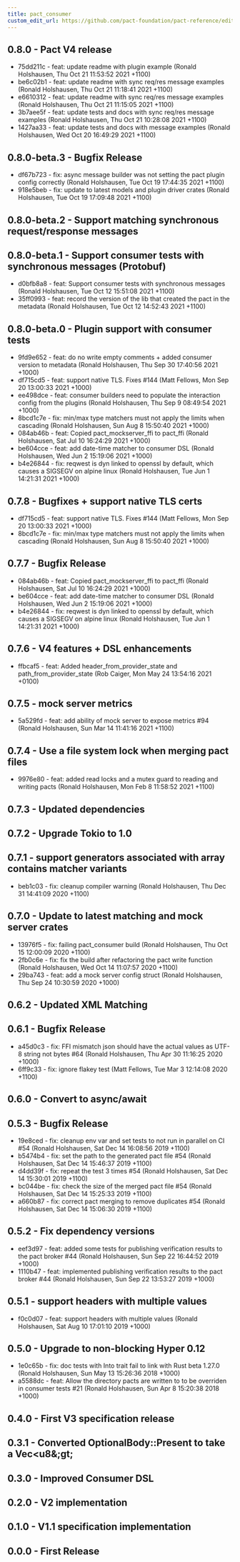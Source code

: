 ```yaml
---
title: pact_consumer
custom_edit_url: https://github.com/pact-foundation/pact-reference/edit/master/rust/pact_consumer/CHANGELOG.md
---
```

<!-- This file has been synced from the pact-foundation/pact-reference repository. Please do not edit it directly. The URL of the source file can be found in the custom_edit_url value above -->

## 0.8.0 - Pact V4 release

* 75dd211c - feat: update readme with plugin example (Ronald Holshausen, Thu Oct 21 11:53:52 2021 +1100)
* be6c02b1 - feat: update readme with sync req/res message examples (Ronald Holshausen, Thu Oct 21 11:18:41 2021 +1100)
* e6610312 - feat: update readme with sync req/res message examples (Ronald Holshausen, Thu Oct 21 11:15:05 2021 +1100)
* 3b7aee5f - feat: update tests and docs with sync req/res message examples (Ronald Holshausen, Thu Oct 21 10:28:08 2021 +1100)
* 1427aa33 - feat: update tests and docs with message examples (Ronald Holshausen, Wed Oct 20 16:49:29 2021 +1100)

## 0.8.0-beta.3 - Bugfix Release

* df67b723 - fix: async message builder was not setting the pact plugin config correctly (Ronald Holshausen, Tue Oct 19 17:44:35 2021 +1100)
* 918e5beb - fix: update to latest models and plugin driver crates (Ronald Holshausen, Tue Oct 19 17:09:48 2021 +1100)

## 0.8.0-beta.2 - Support matching synchronous request/response messages


## 0.8.0-beta.1 - Support consumer tests with synchronous messages (Protobuf)

* d0bfb8a8 - feat: Support consumer tests with synchronous messages (Ronald Holshausen, Tue Oct 12 15:51:08 2021 +1100)
* 35ff0993 - feat: record the version of the lib that created the pact in the metadata (Ronald Holshausen, Tue Oct 12 14:52:43 2021 +1100)

## 0.8.0-beta.0 - Plugin support with consumer tests

* 9fd9e652 - feat: do no write empty comments + added consumer version to metadata (Ronald Holshausen, Thu Sep 30 17:40:56 2021 +1000)
* df715cd5 - feat: support native TLS. Fixes #144 (Matt Fellows, Mon Sep 20 13:00:33 2021 +1000)
* ee498dce - feat: consumer builders need to populate the interaction config from the plugins (Ronald Holshausen, Thu Sep 9 08:49:54 2021 +1000)
* 8bcd1c7e - fix: min/max type matchers must not apply the limits when cascading (Ronald Holshausen, Sun Aug 8 15:50:40 2021 +1000)
* 084ab46b - feat: Copied pact_mockserver_ffi to pact_ffi (Ronald Holshausen, Sat Jul 10 16:24:29 2021 +1000)
* be604cce - feat: add date-time matcher to consumer DSL (Ronald Holshausen, Wed Jun 2 15:19:06 2021 +1000)
* b4e26844 - fix: reqwest is dyn linked to openssl by default, which causes a SIGSEGV on alpine linux (Ronald Holshausen, Tue Jun 1 14:21:31 2021 +1000)

## 0.7.8 - Bugfixes + support native TLS certs

* df715cd5 - feat: support native TLS. Fixes #144 (Matt Fellows, Mon Sep 20 13:00:33 2021 +1000)
* 8bcd1c7e - fix: min/max type matchers must not apply the limits when cascading (Ronald Holshausen, Sun Aug 8 15:50:40 2021 +1000)

## 0.7.7 - Bugfix Release

* 084ab46b - feat: Copied pact_mockserver_ffi to pact_ffi (Ronald Holshausen, Sat Jul 10 16:24:29 2021 +1000)
* be604cce - feat: add date-time matcher to consumer DSL (Ronald Holshausen, Wed Jun 2 15:19:06 2021 +1000)
* b4e26844 - fix: reqwest is dyn linked to openssl by default, which causes a SIGSEGV on alpine linux (Ronald Holshausen, Tue Jun 1 14:21:31 2021 +1000)

## 0.7.6 - V4 features + DSL enhancements

* ffbcaf5 - feat: Added header_from_provider_state and path_from_provider_state (Rob Caiger, Mon May 24 13:54:16 2021 +0100)

## 0.7.5 - mock server metrics

* 5a529fd - feat: add ability of mock server to expose metrics #94 (Ronald Holshausen, Sun Mar 14 11:41:16 2021 +1100)

## 0.7.4 - Use a file system lock when merging pact files

* 9976e80 - feat: added read locks and a mutex guard to reading and writing pacts (Ronald Holshausen, Mon Feb 8 11:58:52 2021 +1100)

## 0.7.3 - Updated dependencies


## 0.7.2 - Upgrade Tokio to 1.0


## 0.7.1 - support generators associated with array contains matcher variants

* beb1c03 - fix: cleanup compiler warning (Ronald Holshausen, Thu Dec 31 14:41:09 2020 +1100)

## 0.7.0 - Update to latest matching and mock server crates

* 13976f5 - fix: failing pact_consumer build (Ronald Holshausen, Thu Oct 15 12:00:09 2020 +1100)
* 2fb0c6e - fix: fix the build after refactoring the pact write function (Ronald Holshausen, Wed Oct 14 11:07:57 2020 +1100)
* 29ba743 - feat: add a mock server config struct (Ronald Holshausen, Thu Sep 24 10:30:59 2020 +1000)

## 0.6.2 - Updated XML Matching


## 0.6.1 - Bugfix Release

* a45d0c3 - fix: FFI mismatch json should have the actual values as UTF-8 string not bytes #64 (Ronald Holshausen, Thu Apr 30 11:16:25 2020 +1000)
* 6ff9c33 - fix: ignore flakey test (Matt Fellows, Tue Mar 3 12:14:08 2020 +1100)

## 0.6.0 - Convert to async/await


## 0.5.3 - Bugfix Release

* 19e8ced - fix: cleanup env var and set tests to not run in parallel on CI #54 (Ronald Holshausen, Sat Dec 14 16:08:56 2019 +1100)
* b5474b4 - fix: set the path to the generated pact file #54 (Ronald Holshausen, Sat Dec 14 15:46:37 2019 +1100)
* d4dd39f - fix: repeat the test 3 times #54 (Ronald Holshausen, Sat Dec 14 15:30:01 2019 +1100)
* bc044be - fix: check the size of the merged pact file #54 (Ronald Holshausen, Sat Dec 14 15:25:33 2019 +1100)
* a660b87 - fix: correct pact merging to remove duplicates #54 (Ronald Holshausen, Sat Dec 14 15:06:30 2019 +1100)

## 0.5.2 - Fix dependency versions

* eef3d97 - feat: added some tests for publishing verification results to the pact broker #44 (Ronald Holshausen, Sun Sep 22 16:44:52 2019 +1000)
* 1110b47 - feat: implemented publishing verification results to the pact broker #44 (Ronald Holshausen, Sun Sep 22 13:53:27 2019 +1000)

## 0.5.1 - support headers with multiple values

* f0c0d07 - feat: support headers with multiple values (Ronald Holshausen, Sat Aug 10 17:01:10 2019 +1000)

## 0.5.0 - Upgrade to non-blocking Hyper 0.12

* 1e0c65b - fix: doc tests with Into trait fail to link with Rust beta 1.27.0 (Ronald Holshausen, Sun May 13 15:26:36 2018 +1000)
* a5588dc - feat: Allow the directory pacts are written to to be overriden in consumer tests #21 (Ronald Holshausen, Sun Apr 8 15:20:38 2018 +1000)

## 0.4.0 - First V3 specification release


## 0.3.1 - Converted OptionalBody::Present to take a Vec&lt;u8&;gt;


## 0.3.0 - Improved Consumer DSL


## 0.2.0 - V2 implementation


## 0.1.0 - V1.1 specification implementation


## 0.0.0 - First Release
